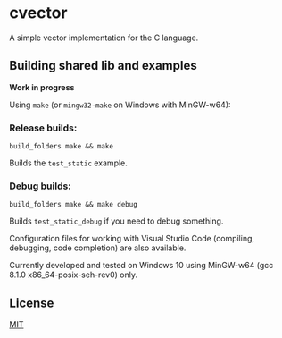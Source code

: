# cvector
A simple vector implementation for the C language.

## Building shared lib and examples 

**Work in progress**

Using `make` (or `mingw32-make` on Windows with MinGW-w64):

### Release builds:

```
build_folders make && make
```

Builds the `test_static` example.

### Debug builds:

```
build_folders make && make debug
```

Builds `test_static_debug` if you need to debug something.

Configuration files for working with Visual Studio Code (compiling, debugging, code completion) are also available.

Currently developed and tested on Windows 10 using MinGW-w64 (gcc 8.1.0 x86_64-posix-seh-rev0) only.

## License

[MIT](LICENSE)
